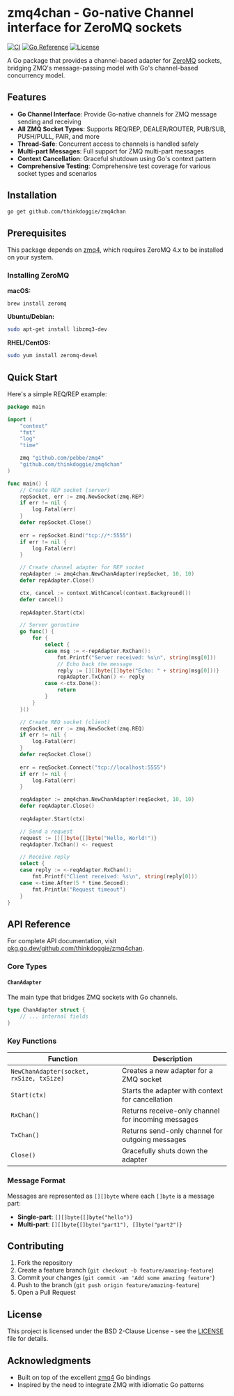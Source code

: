 # zmq4chan - Go-native Channel interface for ZeroMQ sockets

[![CI](https://github.com/thinkdoggie/zmq4chan/workflows/CI/badge.svg)](https://github.com/thinkdoggie/zmq4chan/actions/workflows/ci.yml)
[![Go Reference](https://pkg.go.dev/badge/github.com/thinkdoggie/zmq4chan.svg)](https://pkg.go.dev/github.com/thinkdoggie/zmq4chan)
[![License](https://img.shields.io/badge/License-BSD%202--Clause-orange.svg)](https://opensource.org/licenses/BSD-2-Clause)


A Go package that provides a channel-based adapter for [ZeroMQ](https://zeromq.org/) sockets, bridging ZMQ's message-passing model with Go's channel-based concurrency model.

## Features

- **Go Channel Interface**: Provide Go-native channels for ZMQ message sending and receiving
- **All ZMQ Socket Types**: Supports REQ/REP, DEALER/ROUTER, PUB/SUB, PUSH/PULL, PAIR, and more
- **Thread-Safe**: Concurrent access to channels is handled safely
- **Multi-part Messages**: Full support for ZMQ multi-part messages
- **Context Cancellation**: Graceful shutdown using Go's context pattern
- **Comprehensive Testing**: Comprehensive test coverage for various socket types and scenarios

## Installation

```bash
go get github.com/thinkdoggie/zmq4chan
```

## Prerequisites

This package depends on [zmq4](https://github.com/pebbe/zmq4), which requires ZeroMQ 4.x to be installed on your system.

### Installing ZeroMQ

**macOS:**
```bash
brew install zeromq
```

**Ubuntu/Debian:**
```bash
sudo apt-get install libzmq3-dev
```

**RHEL/CentOS:**
```bash
sudo yum install zeromq-devel
```

## Quick Start

Here's a simple REQ/REP example:

```go
package main

import (
    "context"
    "fmt"
    "log"
    "time"

    zmq "github.com/pebbe/zmq4"
    "github.com/thinkdoggie/zmq4chan"
)

func main() {
    // Create REP socket (server)
    repSocket, err := zmq.NewSocket(zmq.REP)
    if err != nil {
        log.Fatal(err)
    }
    defer repSocket.Close()
    
    err = repSocket.Bind("tcp://*:5555")
    if err != nil {
        log.Fatal(err)
    }

    // Create channel adapter for REP socket
    repAdapter := zmq4chan.NewChanAdapter(repSocket, 10, 10)
    defer repAdapter.Close()

    ctx, cancel := context.WithCancel(context.Background())
    defer cancel()
    
    repAdapter.Start(ctx)

    // Server goroutine
    go func() {
        for {
            select {
            case msg := <-repAdapter.RxChan():
                fmt.Printf("Server received: %s\n", string(msg[0]))
                // Echo back the message
                reply := [][]byte{[]byte("Echo: " + string(msg[0]))}
                repAdapter.TxChan() <- reply
            case <-ctx.Done():
                return
            }
        }
    }()

    // Create REQ socket (client)
    reqSocket, err := zmq.NewSocket(zmq.REQ)
    if err != nil {
        log.Fatal(err)
    }
    defer reqSocket.Close()
    
    err = reqSocket.Connect("tcp://localhost:5555")
    if err != nil {
        log.Fatal(err)
    }

    reqAdapter := zmq4chan.NewChanAdapter(reqSocket, 10, 10)
    defer reqAdapter.Close()
    
    reqAdapter.Start(ctx)

    // Send a request
    request := [][]byte{[]byte("Hello, World!")}
    reqAdapter.TxChan() <- request

    // Receive reply
    select {
    case reply := <-reqAdapter.RxChan():
        fmt.Printf("Client received: %s\n", string(reply[0]))
    case <-time.After(5 * time.Second):
        fmt.Println("Request timeout")
    }
}
```

## API Reference

For complete API documentation, visit [pkg.go.dev/github.com/thinkdoggie/zmq4chan](https://pkg.go.dev/github.com/thinkdoggie/zmq4chan).

### Core Types

#### `ChanAdapter`
The main type that bridges ZMQ sockets with Go channels.

```go
type ChanAdapter struct {
    // ... internal fields
}
```

### Key Functions

| Function | Description |
|----------|-------------|
| `NewChanAdapter(socket, rxSize, txSize)` | Creates a new adapter for a ZMQ socket |
| `Start(ctx)` | Starts the adapter with context for cancellation |
| `RxChan()` | Returns receive-only channel for incoming messages |
| `TxChan()` | Returns send-only channel for outgoing messages |
| `Close()` | Gracefully shuts down the adapter |

### Message Format

Messages are represented as `[][]byte` where each `[]byte` is a message part:
- **Single-part**: `[][]byte{[]byte("hello")}`
- **Multi-part**: `[][]byte{[]byte("part1"), []byte("part2")}`


## Contributing

1. Fork the repository
2. Create a feature branch (`git checkout -b feature/amazing-feature`)
3. Commit your changes (`git commit -am 'Add some amazing feature'`)
4. Push to the branch (`git push origin feature/amazing-feature`)
5. Open a Pull Request

## License

This project is licensed under the BSD 2-Clause License - see the [LICENSE](LICENSE) file for details.

## Acknowledgments

- Built on top of the excellent [zmq4](https://github.com/pebbe/zmq4) Go bindings
- Inspired by the need to integrate ZMQ with idiomatic Go patterns 